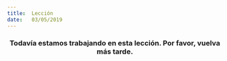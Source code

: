 ```yaml
---
title:  Lección
date:   03/05/2019
---
```


### <center>Todavía estamos trabajando en esta lección. Por favor, vuelva más tarde.</center>